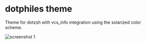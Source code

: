 dotphiles theme
===============

Theme for dotzsh with vcs_info integration using the solarized color
scheme.

  ![screenshot 1][1]

[1]: https://raw.github.com/dotphiles/dotzsh/master/themes/dotphiles/screenshots/dotphiles.png "screenshot 1"

